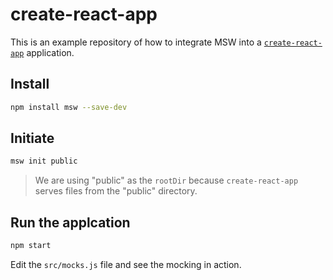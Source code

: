 # create-react-app

This is an example repository of how to integrate MSW into a [`create-react-app`](https://create-react-app.dev/) application.

## Install

```bash
npm install msw --save-dev
```

## Initiate

```bash
msw init public
```

> We are using "public" as the `rootDir` because `create-react-app` serves files from the "public" directory.

## Run the applcation

```bash
npm start
```

Edit the `src/mocks.js` file and see the mocking in action.
